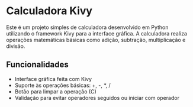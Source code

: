 # Calculadora Kivy

Este é um projeto simples de calculadora desenvolvido em Python utilizando o framework Kivy para a interface gráfica. A calculadora realiza operações matemáticas básicas como adição, subtração, multiplicação e divisão.

## Funcionalidades

- Interface gráfica feita com Kivy
- Suporte às operações básicas: +, -, *, /
- Botão para limpar a operação (C)
- Validação para evitar operadores seguidos ou iniciar com operador
